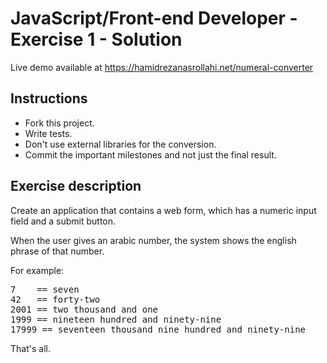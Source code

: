 # JavaScript/Front-end Developer - Exercise 1 - Solution

Live demo available at https://hamidrezanasrollahi.net/numeral-converter

## Instructions

- Fork this project.
- Write tests.
- Don't use external libraries for the conversion.
- Commit the important milestones and not just the final result.

## Exercise description

Create an application that contains a web form, which has a numeric input field and a submit button.

When the user gives an arabic number, the system shows the english phrase of that number.

For example:
<pre>
7    == seven
42   == forty-two
2001 == two thousand and one
1999 == nineteen hundred and ninety-nine
17999 == seventeen thousand nine hundred and ninety-nine
</pre>

That's all.
